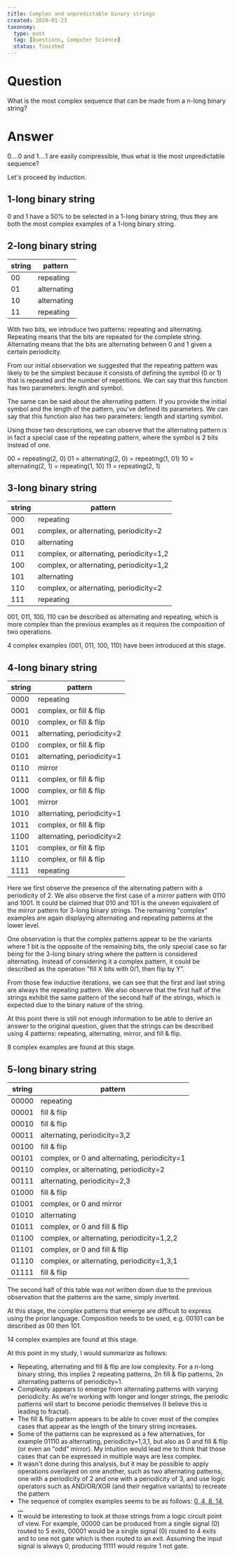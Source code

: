 ```yaml
---
title: Complex and unpredictable binary strings
created: 2020-01-23
taxonomy:
  type: post
  tag: [Questions, Computer Science]
  status: finished
---
```


# Question
What is the most complex sequence that can be made from a n-long binary string?

# Answer
0....0 and 1....1 are easily compressible, thus what is the most unpredictable sequence?

Let's proceed by induction.

## 1-long binary string
0 and 1 have a 50% to be selected in a 1-long binary string, thus they are both the most complex examples of a 1-long binary string.

## 2-long binary string

| string | pattern |
|--------|---------|
| 00 | repeating |
| 01 | alternating |
| 10 | alternating |
| 11 | repeating |

With two bits, we introduce two patterns: repeating and alternating. Repeating means that the bits are repeated for the complete string. Alternating means that the bits are alternating between 0 and 1 given a certain periodicity.

From our initial observation we suggested that the repeating pattern was likely to be the simplest because it consists of defining the symbol (0 or 1) that is repeated and the number of repetitions. We can say that this function has two parameters: length and symbol.

The same can be said about the alternating pattern. If you provide the initial symbol and the length of the pattern, you've defined its parameters. We can say that this function also has two parameters: length and starting symbol.

Using those two descriptions, we can observe that the alternating pattern is in fact a special case of the repeating pattern, where the symbol is 2 bits instead of one.

00 = repeating(2, 0)
01 = alternating(2, 0) = repeating(1, 01)
10 = alternating(2, 1) = repeating(1, 10)
11 = repeating(2, 1)

## 3-long binary string

| string | pattern |
|--------|---------|
| 000 | repeating |
| 001 | complex, or alternating, periodicity=2 |
| 010 | alternating |
| 011 | complex, or alternating, periodicity=1,2 |
| 100 | complex, or alternating, periodicity=1,2 |
| 101 | alternating |
| 110 | complex, or alternating, periodicity=2 |
| 111 | repeating |

001, 011, 100, 110 can be described as alternating and repeating, which is more complex than the previous examples as it requires the composition of two operations.

4 complex examples (001, 011, 100, 110) have been introduced at this stage.

## 4-long binary string

| string | pattern |
|--------|---------|
| 0000 | repeating |
| 0001 | complex, or fill & flip |
| 0010 | complex, or fill & flip |
| 0011 | alternating, periodicity=2 |
| 0100 | complex, or fill & flip |
| 0101 | alternating, periodicity=1 |
| 0110 | mirror |
| 0111 | complex, or fill & flip |
| 1000 | complex, or fill & flip |
| 1001 | mirror |
| 1010 | alternating, periodicity=1 |
| 1011 | complex, or fill & flip |
| 1100 | alternating, periodicity=2 |
| 1101 | complex, or fill & flip |
| 1110 | complex, or fill & flip |
| 1111 | repeating |

Here we first observe the presence of the alternating pattern with a periodicity of 2. We also observe the first case of a mirror pattern with 0110 and 1001. It could be claimed that 010 and 101 is the uneven equivalent of the mirror pattern for 3-long binary strings. The remaining "complex" examples are again displaying alternating and repeating patterns at the lower level.

One observation is that the complex patterns appear to be the variants where 1 bit is the opposite of the remaining bits, the only special case so far being for the 3-long binary string where the pattern is considered alternating. Instead of considering it a complex pattern, it could be described as the operation "fill X bits with 0/1, then flip by Y".

From those few inductive iterations, we can see that the first and last string are always the repeating pattern. We also observe that the first half of the strings exhibit the same pattern of the second half of the strings, which is expected due to the binary nature of the string.

At this point there is still not enough information to be able to derive an answer to the original question, given that the strings can be described using 4 patterns: repeating, alternating, mirror, and fill & flip.

8 complex examples are found at this stage.

## 5-long binary string

| string | pattern |
|--------|---------|
| 00000 | repeating |
| 00001 | fill & flip |
| 00010 | fill & flip |
| 00011 | alternating, periodicity=3,2 |
| 00100 | fill & flip |
| 00101 | complex, or 0 and alternating, periodicity=1 |
| 00110 | complex, or alternating, periodicity=2 |
| 00111 | alternating, periodicity=2,3 |
| 01000 | fill & flip |
| 01001 | complex, or 0 and mirror |
| 01010 | alternating |
| 01011 | complex, or 0 and fill & flip |
| 01100 | complex, or alternating, periodicity=1,2,2 |
| 01101 | complex, or 0 and fill & flip |
| 01110 | complex, or alternating, periodicity=1,3,1 |
| 01111 | fill & flip |

The second half of this table was not written down due to the previous observation that the patterns are the same, simply inverted.

At this stage, the complex patterns that emerge are difficult to express using the prior language. Composition needs to be used, e.g. 00101 can be described as 00 then 101.

14 complex examples are found at this stage.

At this point in my study, I would summarize as follows:
* Repeating, alternating and fill & flip are low complexity. For a n-long binary string, this implies 2 repeating patterns, 2n fill & flip patterns, 2n alternating patterns of periodicity=1.
* Complexity appears to emerge from alternating patterns with varying periodicity. As we're working with longer and longer strings, the periodic patterns will start to become periodic themselves (I believe this is leading to fractal).
* The fill & flip pattern appears to be able to cover most of the complex cases that appear as the length of the binary string increases.
* Some of the patterns can be expressed as a few alternatives, for example 01110 as alternating, periodicity=1,3,1, but also as 0 and fill & flip (or even an "odd" mirror). My intuition would lead me to think that those cases that can be expressed in multiple ways are less complex.
* It wasn't done during this analysis, but it may be possible to apply operations overlayed on one another, such as two alternating patterns, one with a periodicity of 2 and one with a periodicity of 3, and use logic operators such as AND/OR/XOR (and their negative variants) to recreate the pattern
* The sequence of complex examples seems to be as follows: [0, 4, 8, 14, ...](https://oeis.org/search?q=0%2C4%2C8%2C14&sort=&language=&go=Search)
* It would be interesting to look at those strings from a logic circuit point of view. For example, 00000 can be produced from a single signal (0) routed to 5 exits, 00001 would be a single signal (0) routed to 4 exits and to one not gate which is then routed to an exit. Assuming the input signal is always 0, producing 11111 would require 1 not gate.
